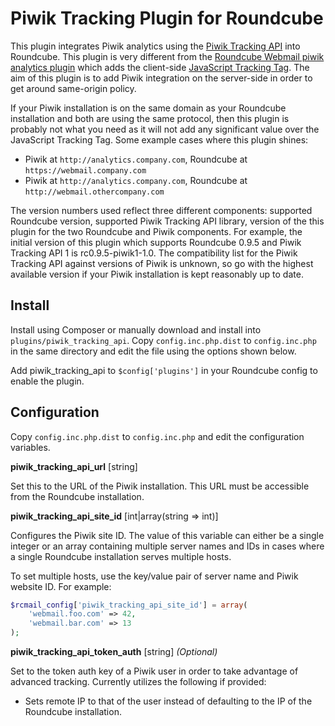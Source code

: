 Piwik Tracking Plugin for Roundcube
===================================

This plugin integrates Piwik analytics using the
[Piwik Tracking API](http://piwik.org/docs/tracking-api/) into Roundcube. This
plugin is very different from the
[Roundcube Webmail piwik analytics plugin](http://blog.no-panic.at/projects/roundcube-webmail-piwik-analytics-plugin/)
which adds the client-side
[JavaScript Tracking Tag](http://piwik.org/docs/javascript-tracking/). The aim
of this plugin is to add Piwik integration on the server-side in order to get
around same-origin policy.

If your Piwik installation is on the same domain as your Roundcube
installation and both are using the same protocol, then this plugin is
probably not what you need as it will not add any significant value over the
JavaScript Tracking Tag. Some example cases where this plugin shines:

* Piwik at `http://analytics.company.com`, Roundcube at
  `https://webmail.company.com`
* Piwik at `http://analytics.company.com`, Roundcube at
  `http://webmail.othercompany.com`

The version numbers used reflect three different components: supported
Roundcube version, supported Piwik Tracking API library, version of the this
plugin for the two Roundcube and Piwik components. For example, the initial
version of this plugin which supports Roundcube 0.9.5 and Piwik Tracking API
1 is rc0.9.5-piwik1-1.0. The compatibility list for the Piwik Tracking API
against versions of Piwik is unknown, so go with the highest available
version if your Piwik installation is kept reasonably up to date.

## Install

Install using Composer or manually download and install into
`plugins/piwik_tracking_api`. Copy `config.inc.php.dist` to `config.inc.php`
in the same directory and edit the file using the options shown below.

Add piwik_tracking_api to `$config['plugins']` in your Roundcube config to
enable the plugin.

## Configuration

Copy `config.inc.php.dist` to `config.inc.php` and edit the configuration
variables.

**piwik_tracking_api_url** [string]

Set this to the URL of the Piwik installation. This URL must be accessible
from the Roundcube installation.

**piwik_tracking_api_site_id** [int|array(string => int)]

Configures the Piwik site ID. The value of this variable can either be a
single integer or an array containing multiple server names and IDs in cases
where a single Roundcube installation serves multiple hosts.

To set multiple hosts, use the key/value pair of server name and Piwik website
ID. For example:

```php
$rcmail_config['piwik_tracking_api_site_id'] = array(
    'webmail.foo.com' => 42,
    'webmail.bar.com' => 13
);
```

**piwik_tracking_api_token_auth** [string] _(Optional)_

Set to the token auth key of a Piwik user in order to take advantage of
advanced tracking. Currently utilizes the following if provided:

* Sets remote IP to that of the user instead of defaulting to the IP of the
  Roundcube installation.
